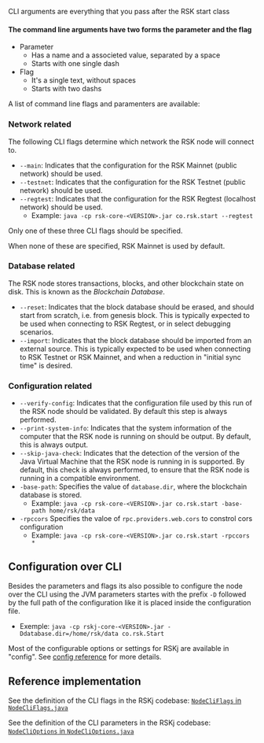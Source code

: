 CLI arguments are everything that you pass after the RSK start class

#### The command line arguments have two forms the parameter and the flag
- Parameter
    - Has a name and a associeted value, separated by a space
    - Starts with one single dash
- Flag
    - It's a single text, without spaces
    - Starts with two dashs

A list of command line flags and paramenters are available:

### Network related

The following CLI flags determine which network the RSK node will connect to.

- `--main`:
  Indicates that the configuration for the RSK Mainnet (public network) should be used.
- `--testnet`:
  Indicates that the configuration for the RSK Testnet (public network) should be used.
- `--regtest`:
  Indicates that the configuration for the RSK Regtest (localhost network) should be used.
    - Example: `java -cp rsk-core-<VERSION>.jar co.rsk.start --regtest`

Only one of these three CLI flags should be specified.

When none of these are specified, RSK Mainnet is used by default.

### Database related

The RSK node stores transactions, blocks,
and other blockchain state on disk.
This is known as the *Blockchain Database*.

- `--reset`:
  Indicates that the block database should be erased, and should start from scratch,
  i.e. from genesis block.
  This is typically expected to be used when connecting to RSK Regtest,
  or in select debugging scenarios.
- `--import`:
  Indicates that the block database should be imported from an external source.
  This is typically expected to be used when connecting to RSK Testnet or RSK Mainnet,
  and when a reduction in "initial sync time" is desired.

### Configuration related

- `--verify-config`:
  Indicates that the configuration file used by this run of the RSK node
  should be validated.
  By default this step is always performed.
- `--print-system-info`:
  Indicates that the system information of the computer that the RSK node
  is running on should be output.
  By default, this is always output.
- `--skip-java-check`:
  Indicates that the detection of the version of
  the Java Virtual Machine that the RSK node is running in is supported.
  By default, this check is always performed, to ensure that the RSK node is running
  in a compatible environment.
- `-base-path`: 
  Specifies the value of `database.dir`, where the blockchain database is stored.
    - Example: `java -cp rsk-core-<VERSION>.jar co.rsk.start -base-path home/rsk/data`
- `-rpccors` Specifies the valoe of `rpc.providers.web.cors` to constrol cors configuration
    - Example: `java -cp rsk-core-<VERSION>.jar co.rsk.start -rpccors *`

## Configuration over CLI

Besides the parameters and flags its also possible to configure the node over the CLI using the JVM parameters startes with the prefix `-D` followed by the full path of the configuration like it is placed inside the configuration file.
- Exemple: `java -cp rskj-core-<VERSION>.jar -Ddatabase.dir=/home/rsk/data co.rsk.Start`


Most of the configurable options or settings for RSKj are available
in "config". See [config reference](../reference/) for more details.

## Reference implementation

See the definition of the CLI flags in the RSKj codebase:
[`NodeCliFlags` in `NodeCliFlags.java`](https://github.com/rsksmart/rskj/blob/master/rskj-core/src/main/java/co/rsk/config/NodeCliFlags.java)

See the definition of the CLI parameters in the RSKj codebase:
[`NodeCliOptions` in `NodeCliOptions.java`](https://github.com/rsksmart/rskj/blob/master/rskj-core/src/main/java/co/rsk/config/NodeCliOptions.java)
